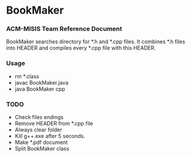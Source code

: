# BookMaker

### ACM-MISIS Team Reference Document

BookMaker searches directory for *.h and *.cpp files. It combines *.h files into HEADER and compiles every *.cpp file with this HEADER. 

### Usage

- rm *.class
- javac BookMaker.java
- java BookMaker cpp

### TODO

* Check files endings
* Remove HEADER from *.cpp file
* Always clear folder
* Kill g++.exe after 5 seconds. 
* Make *.pdf document
* Split BookMaker class
